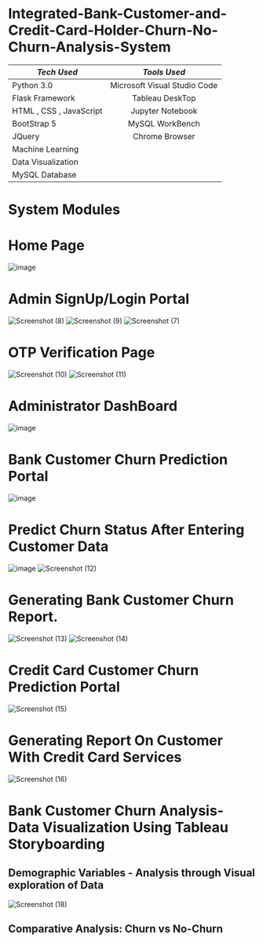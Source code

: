 # Integrated-Bank-Customer-and-Credit-Card-Holder-Churn-No-Churn-Analysis-System

| *Tech Used*   | *Tools Used*    | 
| ------------- |:-------------:|
|   Python 3.0  | Microsoft Visual Studio Code  | 
|  Flask Framework | Tableau DeskTop     |  
|  HTML , CSS , JavaScript | Jupyter Notebook     |  
|  BootStrap 5  | MySQL WorkBench    | 
|  JQuery | Chrome Browser    | 
|  Machine Learning |
|  Data Visualization |
|  MySQL Database |

# System Modules
# Home Page
![image](https://github.com/vandittalwadia/Integrated-Bank-Customer-and-Credit-Card-Holder-Churn-No-Churn-Analysis-System-/assets/73352918/1ce04054-5abc-4799-8c39-e6b7b63c4632)
# Admin SignUp/Login Portal
![Screenshot (8)](https://github.com/vandittalwadia/Integrated-Bank-Customer-and-Credit-Card-Holder-Churn-No-Churn-Analysis-System-/assets/73352918/8f7d7502-6c4f-47b6-bfa2-46dcca5310dc)
![Screenshot (9)](https://github.com/vandittalwadia/Integrated-Bank-Customer-and-Credit-Card-Holder-Churn-No-Churn-Analysis-System-/assets/73352918/1a49ef90-be6c-4ff1-bcfd-585e96fd444b)
![Screenshot (7)](https://github.com/vandittalwadia/Integrated-Bank-Customer-and-Credit-Card-Holder-Churn-No-Churn-Analysis-System-/assets/73352918/4c13b69c-489a-4633-b64f-c8384151bfe5)
# OTP Verification Page
![Screenshot (10)](https://github.com/vandittalwadia/Integrated-Bank-Customer-and-Credit-Card-Holder-Churn-No-Churn-Analysis-System-/assets/73352918/aa7dcabd-b72a-433d-882f-db3285821cb0)
![Screenshot (11)](https://github.com/vandittalwadia/Integrated-Bank-Customer-and-Credit-Card-Holder-Churn-No-Churn-Analysis-System-/assets/73352918/f6027338-78cb-416c-b057-6488165654ad)
# Administrator DashBoard

![image](https://github.com/vandittalwadia/Integrated-Bank-Customer-and-Credit-Card-Holder-Churn-No-Churn-Analysis-System-/assets/73352918/cc86aefc-de35-4211-b5aa-e68d84bdea7b)
# Bank Customer Churn Prediction Portal


![image](https://github.com/vandittalwadia/Integrated-Bank-Customer-and-Credit-Card-Holder-Churn-No-Churn-Analysis-System-/assets/73352918/6e73c783-b10d-4194-8c80-516a20e1f383)
# Predict Churn Status After Entering Customer Data

![image](https://github.com/vandittalwadia/Integrated-Bank-Customer-and-Credit-Card-Holder-Churn-No-Churn-Analysis-System-/assets/73352918/a15fd375-fb47-4a48-a0a5-238db37c9463)
![Screenshot (12)](https://github.com/vandittalwadia/Integrated-Bank-Customer-and-Credit-Card-Holder-Churn-No-Churn-Analysis-System-/assets/73352918/6d49c2fb-30ff-4222-9779-04627219168e)
# Generating Bank Customer Churn Report.
![Screenshot (13)](https://github.com/vandittalwadia/Integrated-Bank-Customer-and-Credit-Card-Holder-Churn-No-Churn-Analysis-System-/assets/73352918/7081ea51-8e75-4f5e-bb72-7835665e2db8)
![Screenshot (14)](https://github.com/vandittalwadia/Integrated-Bank-Customer-and-Credit-Card-Holder-Churn-No-Churn-Analysis-System-/assets/73352918/c85bf179-9654-448d-9f7d-1c00b6d88468)
# Credit Card Customer Churn Prediction Portal

![Screenshot (15)](https://github.com/vandittalwadia/Integrated-Bank-Customer-and-Credit-Card-Holder-Churn-No-Churn-Analysis-System-/assets/73352918/1eb2324e-26a6-4b9f-bafa-ae8da6f7e87f)
# Generating Report On Customer With Credit Card Services

![Screenshot (16)](https://github.com/vandittalwadia/Integrated-Bank-Customer-and-Credit-Card-Holder-Churn-No-Churn-Analysis-System-/assets/73352918/f40e8d0c-1dff-40e0-b9c2-a3f21fe86b71)
# Bank Customer Churn Analysis- Data Visualization Using Tableau Storyboarding

## Demographic Variables - Analysis through Visual exploration of Data
![Screenshot (18)](https://github.com/vandittalwadia/Integrated-Bank-Customer-and-Credit-Card-Holder-Churn-No-Churn-Analysis-System-/assets/73352918/075af031-f296-463c-bda6-d9d76bd96749)

## Comparative Analysis: Churn vs No-Churn







